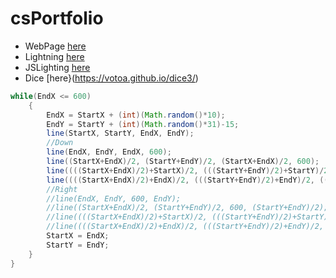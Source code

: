 # csPortfolio

* WebPage [here](https://votoa.github.io/VotoTestWebPage/Testpage.html)
* Lightning [here](https://votoa.github.io/lightning2/)
* JSLighting [here](https://github.com/VotoA/lightning2/blob/gh-pages/LightningJS.js)
* Dice [here}(https://votoa.github.io/dice3/)

```Java
while(EndX <= 600)
    {
        EndX = StartX + (int)(Math.random()*10);
        EndY = StartY + (int)(Math.random()*31)-15;
        line(StartX, StartY, EndX, EndY);
        //Down
        line(EndX, EndY, EndX, 600);
        line((StartX+EndX)/2, (StartY+EndY)/2, (StartX+EndX)/2, 600);
        line((((StartX+EndX)/2)+StartX)/2, (((StartY+EndY)/2)+StartY)/2, (((StartX+EndX)/2)+StartX)/2, 600);
        line((((StartX+EndX)/2)+EndX)/2, (((StartY+EndY)/2)+EndY)/2, (((StartX+EndX)/2)+EndX)/2, 600);
        //Right
        //line(EndX, EndY, 600, EndY);
        //line((StartX+EndX)/2, (StartY+EndY)/2, 600, (StartY+EndY)/2);
        //line((((StartX+EndX)/2)+StartX)/2, (((StartY+EndY)/2)+StartY)/2, 600, (((StartY+EndY)/2)+StartY)/2);
        //line((((StartX+EndX)/2)+EndX)/2, (((StartY+EndY)/2)+EndY)/2, 600, (((StartY+EndY)/2)+EndY)/2);
        StartX = EndX;
        StartY = EndY;
    }
}
```
